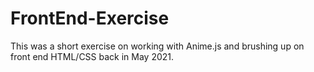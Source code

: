 # FrontEnd-Exercise

This was a short exercise on working with Anime.js and brushing up on front end HTML/CSS back in May 2021.
